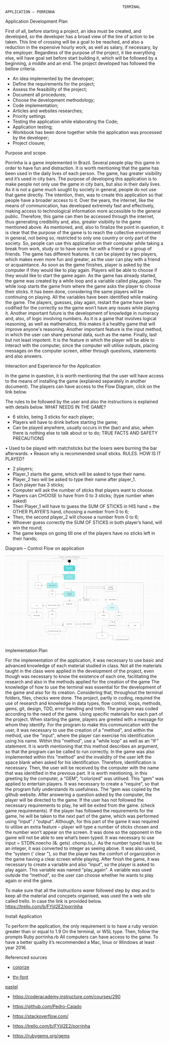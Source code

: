 
                                                        TERMINAL APPLICATION – PORRINHA

Application Development Plan 

First of all, before starting a project, an idea must be created, and developed, so the developer has a broad view of the line of action to be taken. This line of crossing will be a goal to be reached, and also a reduction in the expensive hourly work, as well as salary, if necessary, by the employer.
Regardless of the purpose of the project, it like everything else, will have goal set before start building it, which will be followed by a beginning, a middle and an end.
The project developed has followed the bellow criteria.
-	An idea implemented by the developer;
-	Define the requirements for the project;
-	Assess the feasibility of the project;
-	Document all procedures;
-	Choose the development methodology;
-	Code implementation;
-	Articles and websites researches;
-	Priority settings
-	Testing the application while elaborating the Code;
-	Application testing;
-	Workbook has been done together while the application was processed by the developer;
-	Project closure;

Purpose and scope

Porrinha is a game implemented in Brazil. Several people play this game in order to have fun and distraction. It is worth mentioning that the game has been used in the daily lives of each person. The game, has greater visibility and it’s used in city bars.
The purpose of developing this application is to make people not only use the game in city bars, but also in their daily lives. As it is not a game much sought by society in general, people do not use that game directly. The intention, then, was to create this application so that people have a broader access to it. 
Over the years, the internet, like the means of communication, has developed extremely fast and effectively, making access to technological information more accessible to the general public. Therefore, this game can then be accessed through the internet, thus generating credibility and, also, greater visibility to the game mentioned above.
As mentioned, and, also to finalize the point in question, it is clear that the purpose of the game is to reach the collective environment in general, not being so, restricted to only one country or only part of the society. 
So, people can use this application on their computer while taking a break from work, study or to have some fun with a friend or a group of friends.
The game has different features. It can be played by two players, which makes even more fun and greater, as the user can play with a friend or acquaintance.
As soon as the game finishes, player is asked by the computer if they would like to play again. Players will be able to choose if they would like to start the game again. As the game has already started, the game was created by a while loop and a variable called play_again. The while loop starts the game from where the game asks the player to choose their sticks. It has been done, considering the same players will be continuing on playing.
All the variables have been identified while making the game. The players, guesses, play again, restart the game have been codified for the correctly so the game won’t  have any issues while playing it.
Another important future is the development of knowledge in numeracy and, also, of logic involving numbers.
As it is a game that involves logical reasoning, as well as mathematics, this makes it a healthy game that will improve anyone's reasoning.
Another important feature is the input method, in which the user can share personal data, such as the name.
Finally, last but not least impotent. It is the feature in which the player will be able to interact with the computer, since the computer will utilise outputs, placing messages on the computer screen, either through questions, statements and also answers.


Interaction and Experience for the Application

In the game in question, it is worth mentioning that the user will have access to the means of installing the game (explained separately in another document).
The players can have access to the Flow Diagram, click on the link below.

The rules to be followed by the user and also the instructions is explained with details below.
WHAT NEEDS IN THE GAME? 
-	6 sticks, being 3 sticks for each player;
-	Players will have to drink before starting the game;
-	Can be played anywhere, usually occurs in the (bar) and also, when there is nothing else to talk about or to do;
TRUE FACTS AND SAFETY PRECAUTIONS 

•	Used to be played with matchsticks but the losers were burning the bar afterwards.
•	Reason why is recommended small sticks.
RULES. HOW IS IT PLAYED?
-	2 players;
-	Player_1 starts the game, which will be asked to type their name.
-	Player_2 two will be asked to type their name after player_1.
-	Each player has 3 sticks;
-	Computer will ask the number of sticks that players want to choose.
-	Players can CHOOSE to have from 0 to 3 sticks; (type number when asked)
-	Then Player_1 will have to guess the SUM OF STICKS in HIS hand + the OTHER PLAYER’S hand, choosing a number from 0 to 6;
-	Then, the second player_2 will choose a number from 0 to 6;
-	Whoever guess correctly the SUM OF STICKS in both player’s hand, will win the round;
-	The game keeps on going till one of the players have no sticks left in their hands;

Diagram – Control Flow on application

![alt text](docs/Diagram.png)

Implementation Plan

For the implementation of the application, it was necessary to use basic and advanced knowledge of each material studied in class. Not all the materials taught in the class were applied in the development of the project, even though was necessary to know the existence of each one, facilitating the research and also in the methods applied for the creation of the game
The knowledge of how to use the terminal was essential for the development of the game and also for its creation. Considering that, throughout the terminal folders, files, checks were done.
The project, partly in coding, required the use of research and knowledge in data types, flow control, loops, methods, gems, git, design, TDD, error handling and trello.
The program was coded according to the need of the game. Using specific materials for each part of the project.
When starting the game, players are greeted with a message for whom they identify. For the program to make this communication with the user, it was necessary to use the creation of a "method", and within the method, use the "input", where the player can exercise his identification using his name. Within this "method", use a "while loop" as well as an "IF" statement. It is worth mentioning that this method describes an argument, so that the program can be called to run correctly. In the game was also implemented within this "method" and the invalidity of the user left the space blank when asked for his identification. Therefore, identification is necessary.
Then, the user will be received by the computer with the name that was identified in the previous part. It is worth mentioning, in this greeting by the computer, a “GEM”, “colorized” was utilised. This "gem" was applied to entertain players. It was necessary to create a "require”, so that the program fully understands its usefulness. The “gem was copied by the github website.
After answering a question asked by the computer, the player will be directed to the game. If the user has not followed the necessary requirements to play, he will be exited from the game. (check game requirements).
If the player has followed the requirements for the game, he will be taken to the next part of the game, which was performed using “input” / “output”. Although, for this part of the game it was required to utilise an extra feature – player will type a number of sticks chosen and the number won’t appear on the screen. It was done so the opponent in the game will not be able to see what’s been typed. It was necessary to use input = STDIN.noecho (&: gets) .chomp.to_i. As the number typed has to be an integer, it was converted to integer as seeing above.
It was also used, the “system (‘ clear ”), so that the player has the comfort of organization in the game having a clear screen while playing.
After finish the game, it was necessary to create a variable and also “input”, so the player is asked to play again. This variable was named "play_again". A variable was used outside the “method”, so the user can choose whether he wants to play again or end the game.

To make sure that all the instructions warer followed step by step and to keep all the material and concpets organised, was used the a web site called trello. In case the link is provided below.
https://trello.com/b/FYjjl2E2/porrinha

Install Application

To perform the application, the only requirement is to have a ruby version greater than or equal to 1.9
On the terminal, or WSL type. Then, follow the prompts 
Ruby porrinha.rb
All computers can have access to the game. To have a better quality it’s recommended a Mac, linux or Windows at least year 2016.


Referenced sources

 - <a href=“https://rubygems.org/gems/colorize”>colorize
</a>

 - <a href=“https://rubygems.org/gems/tty-font”>tty-font
</a>

<a href=“https://rubygems.org/gems/pastel”>pastel
</a>

- https://coderacademy.instructure.com/courses/290

- https://github.com/Pedro-Caiado

- https://stackoverflow.com/

- https://trello.com/b/FYjjl2E2/porrinha

- https://rubygems.org/gems